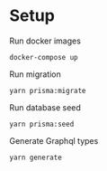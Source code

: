 # Setup

Run docker images

```
docker-compose up
```

Run migration

```
yarn prisma:migrate
```

Run database seed

```
yarn prisma:seed
```

Generate Graphql types
```
yarn generate
```
